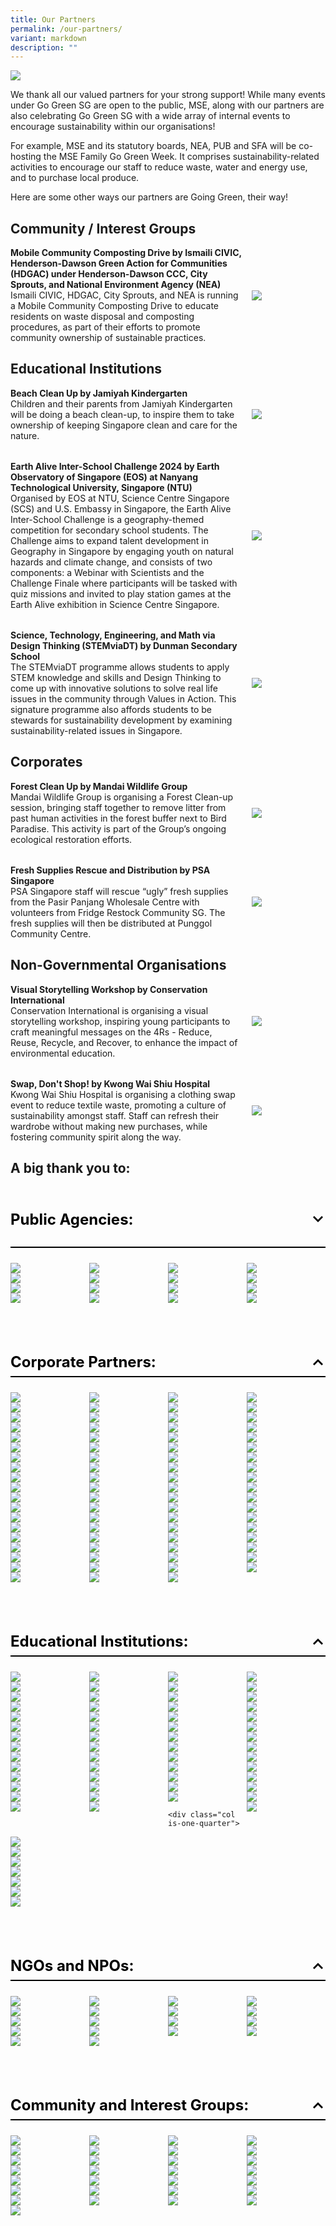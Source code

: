 ```yaml
---
title: Our Partners
permalink: /our-partners/
variant: markdown
description: ""
---
```

![](/images/banner-about-us.png)

We thank all our valued partners for your strong support! While many events under Go Green SG are open to the public, MSE, along with our partners are also celebrating Go Green SG with a wide array of internal events to encourage sustainability within our organisations!

For example, MSE and its statutory boards, NEA, PUB and SFA will be co-hosting the MSE Family Go Green Week. It comprises sustainability-related activities to encourage our staff to reduce waste, water and energy use, and to purchase local produce. 

Here are some other ways our partners are Going Green, their way!

## Community / Interest Groups

<style>
	.two-col {
		display: flex;
    flex-direction: column;
		gap: 2rem;
	
	}
	
	.two-col__item {
		display: flex;
		align-items: center;
		justify-content: space-between;
		flex-wrap: wrap;
		gap: 1rem;
	
	}
	
	.two-col__item__body {
		flex: 1 1 70%;
	
	}
	
	div.two-col__item__body p,
	div.two-col__item__body p.two-col__item__title {
		margin: 0;
	
	}
	
	.two-col__item__image {
	    flex: 1 1 20%;
	
	}
	
	.two-col__item__image img {
		max-width: 100px;
    margin-right: 0;
	
	}
	
	@media (max-width: 576px) {
		.two-col__item__body {
			flex: 1 1 100%;
	
		}
	
		.two-col__item__image {
			order: -1;
	
		}
	
		.two-col__item__image img {
			margin: auto;
		}
	
	}
	
</style>

<div class="two-col">
		<div class="two-col__item">
		<div class="two-col__item__body">
			<p class="two-col__item__title"><strong>Mobile Community Composting Drive by Ismaili CIVIC, Henderson-Dawson Green Action for Communities (HDGAC) under Henderson-Dawson CCC, City Sprouts, and National Environment Agency (NEA)</strong></p>
			<p>Ismaili CIVIC, HDGAC, City Sprouts, and NEA is running a Mobile Community Composting Drive to educate residents on waste disposal and composting procedures, as part of their efforts to promote community ownership of sustainable practices.</p>
		</div>
		<div class="two-col__item__image">
			<img src="/images/Our_Partners_2024/Community_and_Interest_Groups/Ismaili_CIVIC.png">
		</div>
	</div>
</div>

## Educational Institutions

<div class="two-col">
		<div class="two-col__item">
		<div class="two-col__item__body">
			<p class="two-col__item__title"><strong>Beach Clean Up by Jamiyah Kindergarten</strong></p>
			<p>Children and their parents from Jamiyah Kindergarten will be doing a beach clean-up, to inspire them to take ownership of keeping Singapore clean and care for the nature.</p>
		</div>
		<div class="two-col__item__image">
			<img src="/images/Our_Partners_2024/Educational_Institutions/Jamiyah_Kindergarten.png">
		</div>
	</div>
	<div class="two-col__item">
		<div class="two-col__item__body">
			<p class="two-col__item__title"><strong>Earth Alive Inter-School Challenge 2024 by Earth Observatory of Singapore (EOS) at Nanyang Technological University, Singapore (NTU)</strong></p>
			<p>Organised by EOS at NTU, Science Centre Singapore (SCS) and U.S. Embassy in Singapore, the Earth Alive Inter-School Challenge is a geography-themed competition for secondary school students. The Challenge aims to expand talent development in Geography in Singapore by engaging youth on natural hazards and climate change, and consists of two components: a Webinar with Scientists and the Challenge Finale where participants will be tasked with quiz missions and invited to play station games at the Earth Alive exhibition in Science Centre Singapore.</p>
		</div>
		<div class="two-col__item__image">
			<img src="/images/Our_Partners_2024/Educational_Institutions/Nanyang_Technological_University_Earth_Observatory_Singapore.png">
		</div>
	</div>
	<div class="two-col__item">
		<div class="two-col__item__body">
			<p class="two-col__item__title"><strong>Science, Technology, Engineering, and Math via Design Thinking (STEMviaDT) by Dunman Secondary School</strong></p>
			<p>The STEMviaDT programme allows students to apply STEM knowledge and skills and Design Thinking to come up with innovative solutions to solve real life issues in the community through Values in Action. This signature programme also affords students to be stewards for sustainability development by examining sustainability-related issues in Singapore.</p>
		</div>
		<div class="two-col__item__image">
			<img src="/images/Our_Partners_2024/Educational_Institutions/Dunman_Sec_Logo.png">
		</div>
	</div>	
</div>
	
## Corporates
<div class="two-col">
	<div class="two-col__item">
		<div class="two-col__item__body">
			<p class="two-col__item__title"><strong>Forest Clean Up by Mandai Wildlife Group</strong></p>
			<p>Mandai Wildlife Group is organising a Forest Clean-up session, bringing staff together to remove litter from past human activities in the forest buffer next to Bird Paradise. This activity is part of the Group’s ongoing ecological restoration efforts.</p>
		</div>
		<div class="two-col__item__image">
			<img src="/images/Our_Partners_2024/Corporates/Mandai_Wildlife_Group.png">
		</div>
	</div>
	<div class="two-col__item">
		<div class="two-col__item__body">
			<p class="two-col__item__title"><strong>Fresh Supplies Rescue and Distribution by PSA Singapore</strong></p>
			<p>PSA Singapore staff will rescue “ugly” fresh supplies from the Pasir Panjang Wholesale Centre with volunteers from Fridge Restock Community SG. The fresh supplies will then be distributed at Punggol Community Centre.</p>
		</div>
		<div class="two-col__item__image">
			<img src="/images/Our%20Partners/Corporate/psa%20corporation.png">
</div>
	</div>
</div>

## Non-Governmental Organisations
<div class="two-col">
	<div class="two-col__item">
		<div class="two-col__item__body">
			<p class="two-col__item__title"><strong>Visual Storytelling Workshop by Conservation International</strong></p>
			<p>Conservation International is organising a visual storytelling workshop, inspiring young participants to craft meaningful messages on the 4Rs - Reduce, Reuse, Recycle, and Recover, to enhance the impact of environmental education.</p>
		</div>
		<div class="two-col__item__image">
			<img src="/images/Our_Partners_2024/NGOs_and_NPOs/Conservation_International.png">
		</div>
	</div>
	<div class="two-col__item">
		<div class="two-col__item__body">
			<p class="two-col__item__title"><strong>Swap, Don't Shop! by Kwong Wai Shiu Hospital</strong></p>
			<p>Kwong Wai Shiu Hospital is organising a clothing swap event to reduce textile waste, promoting a culture of sustainability amongst staff. Staff can refresh their wardrobe without making new purchases, while fostering community spirit along the way.</p>
		</div>
		<div class="two-col__item__image">
			<img src="/images/Our_Partners_2024/NGOs_and_NPOs/Kwong_Wai_Shiu_Hospital.png">
</div>
	</div></div>


## A big thank you to:

<style>

.accordion {

margin-bottom: 1.5rem;

}

.accordion .row {
display: grid;
grid-template-columns: repeat(4, 1fr);
/* gap: .5rem; */
margin: 0;

}

.accordion .row .col {
width: 100%;

}

.accordion > .bp-accordion-header {
background-color: transparent;
padding-bottom: .5rem;
border-bottom: 2px solid black;
font-size: 24px;

}

.bp-accordion-body {
margin-bottom: 5rem;

}

.accordion > .bp-accordion-header:hover {
background-color: transparent;

}

.accordion > .bp-accordion-header > .bp-accordion-button {
display: block;
width: 100%;
text-decoration: none;
margin: 0;
color: black;

}

.bp-accordion-button::before {
content: "";

}

.bp-accordion-button.sgds-icon-plus {
content: "";

}

.bp-accordion-button.sgds-icon-minus {
content: "";

}

.bp-accordion-button-wrapper {
display: flex;
justify-content: space-between;
align-items: center;

}

.arrow-icon {
transition: all .5s;
transform: rotate(180deg);

}

.accordion:first-child .arrow-icon {
transform: rotate(0);

}

.bp-accordion-header:has( > .bp-accordion-button.sgds-icon-plus) .arrow-icon {
transform: rotate(180deg);

}

.bp-accordion-header:has( > .bp-accordion-button.sgds-icon-minus) .arrow-icon {
transform: rotate(0);

}

</style>

<div class="accordion-container">
<div class="accordion">
<h3 class="bp-accordion-header">
<a class="bp-accordion-button">
<div class="bp-accordion-button-wrapper">
<span>Public Agencies:</span>

<svg class="arrow-icon" xmlns="http://www.w3.org/2000/svg" width="24" height="24" viewBox="0 0 24 24"><g id="feArrowDown0" fill="none" fill-rule="evenodd" stroke="none" stroke-width="1"><g id="feArrowDown1" fill="currentColor"><path id="feArrowDown2" d="m6 7l6 6l6-6l2 2l-8 8l-8-8z"></path></g></g></svg>
</div>
</a>
</h3>

<div class="bp-accordion-body">
<div class="row">
<div class="col is-one-quarter">
<img src="/images/Our_Partners_2024/Public_Agencies/Active_Health.png">
</div>

<div class="col is-one-quarter">
<img src="/images/Our_Partners_2024/Public_Agencies/Housing_Development_Board.png">
</div>

<div class="col is-one-quarter">
<img src="/images/Our_Partners_2024/Public_Agencies/JTC_Corporation.png">
</div>

<div class="col is-one-quarter">
<img src="/images/Our_Partners_2024/Public_Agencies/Land_Transport_Authority.png">
</div>

<div class="col is-one-quarter">
<img src="/images/Our_Partners_2024/Public_Agencies/Maritime_and_Port_Authority_of_Singapore.png">
</div>

<div class="col is-one-quarter">
<img src="/images/Our_Partners_2024/Public_Agencies/Ministry_Of_Education.png">
</div>
<div class="col is-one-quarter">
<img src="/images/Our_Partners_2024/Public_Agencies/National_Environment_Agency.png">
</div>

<div class="col is-one-quarter">
<img src="/images/Our_Partners_2024/Public_Agencies/National_Library_Board.png">
</div>
	
<div class="col is-one-quarter">
<img src="/images/Our_Partners_2024/Public_Agencies/NParks.png">
</div>

<div class="col is-one-quarter">
<img src="/images/Our_Partners_2024/Public_Agencies/Peoples_Association.png">
</div>

<div class="col is-one-quarter">
<img src="/images/Our_Partners_2024/Public_Agencies/National_Water_Agency_PUB.png">
</div>
<div class="col is-one-quarter">
<img src="/images/Our_Partners_2024/Public_Agencies/sbs_transit.png">
</div>	
<div class="col is-one-quarter">
<img src="/images/Our_Partners_2024/Public_Agencies/Science_Centre_Board.png">
</div>

<div class="col is-one-quarter">
<img src="/images/Our_Partners_2024/Public_Agencies/Sentosa_Development_Corporation.png">
</div>

<div class="col is-one-quarter">
<img src="/images/Our_Partners_2024/Public_Agencies/Singapore_Food_Agency.png">
</div>

<div class="col is-one-quarter">
<img src="/images/Our_Partners_2024/Public_Agencies/Urban_Redevelopment_Authority.png">
</div>
</div>
</div>
</div>
<div class="accordion">
<h3 class="bp-accordion-header">
<a class="bp-accordion-button">
<div class="bp-accordion-button-wrapper">
<span>Corporate Partners:</span>
<svg class="arrow-icon" xmlns="http://www.w3.org/2000/svg" width="24" height="24" viewBox="0 0 24 24"><g id="feArrowDown0" fill="none" fill-rule="evenodd" stroke="none" stroke-width="1"><g id="feArrowDown1" fill="currentColor"><path id="feArrowDown2" d="m6 7l6 6l6-6l2 2l-8 8l-8-8z"></path></g></g></svg>
</div>
</a>
</h3>
<div class="bp-accordion-body">
<div class="row">
<div class="col is-one-quarter">
<img src="/images/Our_Partners_2024/Corporates/Apeiron_Bioenergy.png">
</div>


<div class="col is-one-quarter">
<img src="/images/Our_Partners_2024/Corporates/Blue_Ocean_Aquaculture_Technology_Pte_Ltd.png">
</div>

<div class="col is-one-quarter">
<img src="/images/Our_Partners_2024/Corporates/CapitaLand_Development.png">
</div>
<div class="col is-one-quarter">
<img src="/images/Our_Partners_2024/Corporates/carousell.png">
</div>
<div class="col is-one-quarter">
<img src="/images/Our_Partners_2024/Corporates/Castlery_Pte_Ltd.png">
</div>

<div class="col is-one-quarter">
<img src="/images/Our_Partners_2024/Corporates/CDG_ENGIE.png">
</div>

<div class="col is-one-quarter">
<img src="/images/Our_Partners_2024/Corporates/Changi_Airport_Group.png">
</div>

<div class="col is-one-quarter">
<img src="/images/Our_Partners_2024/Corporates/City_Developments_Limited.png">
</div>

<div class="col is-one-quarter">
<img src="/images/Our_Partners_2024/Corporates/City_Sprouts.png">
</div>

<div class="col is-one-quarter">
<img src="/images/Our_Partners_2024/Corporates/conutink_pte_ltd.png">
</div>

<div class="col is-one-quarter">
<img src="/images/Our_Partners_2024/Corporates/D_Arts.png">
</div>

<div class="col is-one-quarter">
<img src="/images/Our_Partners_2024/Corporates/D2Lsg.png">
</div>
<div class="col is-one-quarter">
<img src="/images/Our_Partners_2024/Corporates/DinoStaury.jpg">
</div>
<div class="col is-one-quarter">
<img src="/images/Our_Partners_2024/Corporates/Doodle_Dat.jpg">
</div>

<div class="col is-one-quarter">
<img src="/images/Our_Partners_2024/Corporates/Ecomore.png">
</div>

<div class="col is-one-quarter">
<img src="/images/Our_Partners_2024/Corporates/Ecosami.png">
</div>

<div class="col is-one-quarter">
<img src="/images/Our_Partners_2024/Corporates/Edible_Garden_City.png">
</div>

<div class="col is-one-quarter">
<img src="/images/Our_Partners_2024/Corporates/Gardens_by_the_Bay.png">
</div>

<div class="col is-one-quarter">
<img src="/images/Our_Partners_2024/Corporates/GINLEE_Studio.png">
</div>

<div class="col is-one-quarter">
<img src="/images/Our_Partners_2024/Corporates/GKE_Agritech_Pte_Ltd.png">
</div>
<div class="col is-one-quarter">
<img src="/images/Our_Partners_2024/Corporates/Gojek.png">
</div>
<div class="col is-one-quarter">
<img src="/images/Our_Partners_2024/Corporates/goodhood.png">
</div>
<div class="col is-one-quarter">
<img src="/images/Our_Partners_2024/Corporates/Green_In_Future.png">
</div>

<div class="col is-one-quarter">
<img src="/images/Our_Partners_2024/Corporates/green_sproutz_singapore.png">
</div>

<div class="col is-one-quarter">
<img src="/images/Our_Partners_2024/Corporates/Hidden_SG.png">
</div>
<div class="col is-one-quarter">
<img src="/images/Our_Partners_2024/Corporates/Ikkikidz.jpg">
</div>
<div class="col is-one-quarter">
<img src="/images/Our_Partners_2024/Corporates/Institute_of_Mental_Health.png">
</div>

<div class="col is-one-quarter">
<img src="/images/Our_Partners_2024/Corporates/invosystems_solutions_pte_ltd.png">
</div>

<div class="col is-one-quarter">
<img src="/images/Our_Partners_2024/Corporates/ION_Orchard.png">
</div>
<div class="col is-one-quarter">
<img src="/images/Our_Partners_2024/Corporates/Jurong_Port.png">
</div>

<div class="col is-one-quarter">
<img src="/images/Our_Partners_2024/Corporates/Lazarus_Sea_Sports_Centre.png">
</div>

<div class="col is-one-quarter">
<img src="/images/Our_Partners_2024/Corporates/Life_Architech_Pte_Ltd.png">
</div>
<div class="col is-one-quarter">
<img src="/images/Our_Partners_2024/Corporates/Looqal.jpg">
</div>
<div class="col is-one-quarter">
<img src="/images/Our_Partners_2024/Corporates/Magorium.png">
</div>

<div class="col is-one-quarter">
<img src="/images/Our_Partners_2024/Corporates/Mandai_Wildlife_Group.png">
</div>

<div class="col is-one-quarter">
<img src="/images/Our_Partners_2024/Corporates/Marina_Bay_Sands_Singapore.jpg">
</div>

<div class="col is-one-quarter">
<img src="/images/Our_Partners_2024/Corporates/Micron_Semiconductor_Asia_Pte_Ltd.png">
</div>

<div class="col is-one-quarter">
<img src="/images/Our_Partners_2024/Corporates/Mount_Faber_Leisure_Group_Pte_Ltd.png">
</div>

<div class="col is-one-quarter">
<img src="/images/Our_Partners_2024/Corporates/OCBC_Bank.png">
</div>

<div class="col is-one-quarter">
<img src="/images/Our_Partners_2024/Corporates/OCERA_Games.png">
</div>

<div class="col is-one-quarter">
<img src="/images/Our_Partners_2024/Corporates/Otolith_Enrichment.png">
</div>
<div class="col is-one-quarter">
<img src="/images/Our_Partners_2024/Corporates/Parkroyal_Collection_Marina_Bay.jpg">
</div>
<div class="col is-one-quarter">
<img src="/images/Our_Partners_2024/Corporates/pass_it_on_elab_pte_ltd.png">
</div>

<div class="col is-one-quarter">
<img src="/images/Our_Partners_2024/Corporates/Play_Beyond_Private_Limited.png">
</div>

<div class="col is-one-quarter">
<img src="/images/Our_Partners_2024/Corporates/PSA_Singapore.png">
</div>

<div class="col is-one-quarter">
<img src="/images/Our_Partners_2024/Corporates/Razer_Asia_Pacific_Pte_Ltd.png">
</div>

<div class="col is-one-quarter">
<img src="/images/Our_Partners_2024/Corporates/Reebelo_Singapore.png">
</div>

<div class="col is-one-quarter">
<img src="/images/Our_Partners_2024/Corporates/Resorts_World_Sentosa.png">
</div>

<div class="col is-one-quarter">
<img src="/images/Our_Partners_2024/Corporates/Resorts_World_Sentosa_Singapore_SEAA.png">
</div>

<div class="col is-one-quarter">
<img src="/images/Our_Partners_2024/Corporates/Schneider_Electric.png">
</div>

<div class="col is-one-quarter">
<img src="/images/Our_Partners_2024/Corporates/Sembcorp.png">
</div>

<div class="col is-one-quarter">
<img src="/images/Our_Partners_2024/Corporates/Semula.png">
</div>

<div class="col is-one-quarter">
<img src="/images/Our_Partners_2024/Corporates/Shangri_la_Singapore.png">
</div>
	
<div class="col is-one-quarter">
<img src="/images/Our_Partners_2024/Corporates/Shimizu_Corporation.png">
</div>	

<div class="col is-one-quarter">
<img src="/images/Our_Partners_2024/Corporates/Soft_Toy_Hospital.png">
</div>
	
<div class="col is-one-quarter">
<img src="/images/Our_Partners_2024/Corporates/susGain.png">
</div>

<div class="col is-one-quarter">
<img src="/images/Our_Partners_2024/Corporates/Sustenir_Agriculture_Singapore_Pte_Ltd.png">
</div>
<div class="col is-one-quarter">
<img src="/images/Our_Partners_2024/Corporates/Terrenus_Energy.jpg">
</div>
<div class="col is-one-quarter">
<img src="/images/Our_Partners_2024/Corporates/The_Circular_Classroom.png">
</div>

<div class="col is-one-quarter">
<img src="/images/Our_Partners_2024/Corporates/The_Fullerton_Hotel_Singapore.png">
</div>

<div class="col is-one-quarter">
<img src="/images/Our_Partners_2024/Corporates/The_Rainbow_Artisan.png">
</div>
<div class="col is-one-quarter">
<img src="/images/Our_Partners_2024/Corporates/the_sustainability_project.png">
</div>
<div class="col is-one-quarter">
<img src="/images/Our_Partners_2024/Corporates/The_Transmutation_Principle.png">
</div>

<div class="col is-one-quarter">
<img src="/images/Our_Partners_2024/Corporates/The_Untamed_Paths.png">
</div>

<div class="col is-one-quarter">
<img src="/images/Our_Partners_2024/Corporates/Tribe_Pte_Ltd.png">
</div>
<div class="col is-one-quarter">
<img src="/images/Our_Partners_2024/Corporates/Unplastik.jpg">
</div>
<div class="col is-one-quarter">
<img src="/images/Our_Partners_2024/Corporates/Urban_Green_Dot_Pte_Ltd.png">
</div>
<div class="col is-one-quarter">
<img src="/images/Our_Partners_2024/Corporates/vege_magic.png">
</div>
<div class="col is-one-quarter">
<img src="/images/Our_Partners_2024/Corporates/Verizon_Communications_Singapore_Pte_Ltd.png">
</div>
<div class="col is-one-quarter">
<img src="/images/Our_Partners_2024/Corporates/vertivegies.png">
</div>
<div class="col is-one-quarter">
<img src="/images/Our_Partners_2024/Corporates/Vidacity.png">
</div>
	
<div class="col is-one-quarter">
<img src="/images/Our_Partners_2024/Corporates/Vintagewknd.png">
</div>

<div class="col is-one-quarter">
<img src="/images/Our_Partners_2024/Corporates/WermTech_Asia_Pte_Ltd.png">
</div>

<div class="col is-one-quarter">
<img src="/images/Our_Partners_2024/Corporates/Young_Nautilus.png">
</div>

<div class="col is-one-quarter">
<img src="/images/Our_Partners_2024/Corporates/YTL_PowerSeraya.png">
</div>

</div>
</div>
</div>
<div class="accordion">
<h3 class="bp-accordion-header">
<a class="bp-accordion-button">
<div class="bp-accordion-button-wrapper">
<span>Educational Institutions:</span>
<svg class="arrow-icon" xmlns="http://www.w3.org/2000/svg" width="24" height="24" viewBox="0 0 24 24"><g id="feArrowDown0" fill="none" fill-rule="evenodd" stroke="none" stroke-width="1"><g id="feArrowDown1" fill="currentColor"><path id="feArrowDown2" d="m6 7l6 6l6-6l2 2l-8 8l-8-8z"></path></g></g></svg>
</div>
</a>
</h3>
<div class="bp-accordion-body">
<div class="row">


<div class="col is-one-quarter">
<img src="/images/Our_Partners_2024/Educational_Institutions/Agape_Little_Uni_Clementi.png">
</div>

<div class="col is-one-quarter">
<img src="/images/Our_Partners_2024/Educational_Institutions/anchor_green_primary_school.png">
</div>
	
<div class="col is-one-quarter">
<img src="/images/Our_Partners_2024/Educational_Institutions/anglo_chinese_school_primary.png">
</div>

<div class="col is-one-quarter">
<img src="/images/Our_Partners_2024/Educational_Institutions/APSN_Chaoyang_School.png">
</div>
<div class="col is-one-quarter">
<img src="/images/Our_Partners_2024/Educational_Institutions/CHIJ_St_Josephs_Convent.jpg">
</div>
<div class="col is-one-quarter">
<img src="/images/Our_Partners_2024/Educational_Institutions/Deyi_Secondary_School.png">
</div>

<div class="col is-one-quarter">
<img src="/images/Our_Partners_2024/Educational_Institutions/Dunman_Sec_Logo.png">
</div>

<div class="col is-one-quarter">
<img src="/images/Our_Partners_2024/Educational_Institutions/evergreen_secondary_school.png">
</div>

<div class="col is-one-quarter">
<img src="/images/Our_Partners_2024/Educational_Institutions/Fengshan_Primary_School.png">
</div>

<div class="col is-one-quarter">
<img src="/images/Our_Partners_2024/Educational_Institutions/Fernvale_Primary_School.png">
</div>

<div class="col is-one-quarter">
<img src="/images/Our_Partners_2024/Educational_Institutions/Fuchun_Primary_School.png">
</div>

<div class="col is-one-quarter">
<img src="/images/Our_Partners_2024/Educational_Institutions/Geylang_Methodist_School_Primary.png">
</div>

<div class="col is-one-quarter">
<img src="/images/Our_Partners_2024/Educational_Institutions/Greendale_Secondary_School.png">
</div>

<div class="col is-one-quarter">
<img src="/images/Our_Partners_2024/Educational_Institutions/Greenwood_Primary_School.png">
</div>

<div class="col is-one-quarter">
<img src="/images/Our_Partners_2024/Educational_Institutions/Huamin_Primary_School.png">
</div>

<div class="col is-one-quarter">
<img src="/images/Our_Partners_2024/Educational_Institutions/Hwa_Chong_International_School.png">
</div>

<div class="col is-one-quarter">
<img src="/images/Our_Partners_2024/Educational_Institutions/Jamiyah_Kindergarten.png">
</div>

<div class="col is-one-quarter">
<img src="/images/Our_Partners_2024/Educational_Institutions/Jurong_Primary_School.png">
</div>
<div class="col is-one-quarter">
<img src="/images/Our_Partners_2024/Educational_Institutions/kiddi_winkie_schoolhouse.png">
</div>
<div class="col is-one-quarter">
<img src="/images/Our_Partners_2024/Educational_Institutions/Learning_Vision_at_Work_Ptd_Ltd.png">
</div>
<div class="col is-one-quarter">
<img src="/images/Our_Partners_2024/Educational_Institutions/little_footprints_preschool.png">
</div>
<div class="col is-one-quarter">
<img src="/images/Our_Partners_2024/Educational_Institutions/Marsiling_Primary_School.png">
</div>


<div class="col is-one-quarter">
<img src="/images/Our_Partners_2024/Educational_Institutions/moe_kindergarten.png">
</div>


<div class="col is-one-quarter">
<img src="/images/Our_Partners_2024/Educational_Institutions/My_First_Skool_Ang_Mo_Kio.png">
</div>
<div class="col is-one-quarter">
<img src="/images/Our_Partners_2024/Educational_Institutions/My_First_Skool_Bishan.png">
</div>


<div class="col is-one-quarter">
<img src="/images/Our_Partners_2024/Educational_Institutions/MY_World_Preschool.png">
</div>

<div class="col is-one-quarter">
<img src="/images/Our_Partners_2024/Educational_Institutions/Nanyang_Girls_High_School.png">
</div>

<div class="col is-one-quarter">
<img src="/images/Our_Partners_2024/Educational_Institutions/Nanyang_Polytechnic.png">
</div>
<div class="col is-one-quarter">
<img src="/images/Our_Partners_2024/Educational_Institutions/Nanyang_Technological_University_Earth_Observatory_Singapore.png">
</div>



<div class="col is-one-quarter">
<img src="/images/Our_Partners_2024/Educational_Institutions/National_Junior_College.png">
</div>

<div class="col is-one-quarter">
<img src="/images/Our_Partners_2024/Educational_Institutions/National_University_of_Singapore_Sustainable_Tropical_Data_Centre_Testbed.png">
</div>

<div class="col is-one-quarter">
<img src="/images/Our_Partners_2024/Educational_Institutions/Northoaks_Primary_School.png">
</div>

<div class="col is-one-quarter">
<img src="/images/Our_Partners_2024/Educational_Institutions/Punggol_Cove_Primary_School.png">
</div>

<div class="col is-one-quarter">
<img src="/images/Our_Partners_2024/Educational_Institutions/Punggol_Primary_School.png">
</div>

<div class="col is-one-quarter">
<img src="/images/Our_Partners_2024/Educational_Institutions/PCF_Sparkletots.png">
</div>

<div class="col is-one-quarter">
<img src="/images/Our_Partners_2024/Educational_Institutions/PCF_Sparkletots_Preschool.png">
</div>

<div class="col is-one-quarter">
<img src="/images/Our_Partners_2024/Educational_Institutions/Qihua_Primary_School.png">
</div>

<div class="col is-one-quarter">
<img src="/images/Our_Partners_2024/Educational_Institutions/Republic_Polytechnic.png">
</div>

<div class="col is-one-quarter">
<img src="/images/Our_Partners_2024/Educational_Institutions/Ridge_View_Residential_College.png">
</div>

<div class="col is-one-quarter">
<img src="/images/Our_Partners_2024/Educational_Institutions/Rivervale_Primary_School.png">
</div>

<div class="col is-one-quarter">
<img src="/images/Our_Partners_2024/Educational_Institutions/River_Valley_Primary_School.png">
</div>

<div class="col is-one-quarter">
<img src="/images/Our_Partners_2024/Educational_Institutions/Rulang_Primary_School.png">
</div>

<div class="col is-one-quarter">
<img src="/images/Our_Partners_2024/Educational_Institutions/Shuqun_Primary_School.png">
</div>

<div class="col is-one-quarter">
<img src="/images/Our_Partners_2024/Educational_Institutions/Singapore_Polytechnic.png">
</div>

<div class="col is-one-quarter">
<img src="/images/Our_Partners_2024/Educational_Institutions/Singapore_University_of_Social_Sciences.png">
</div>
<div class="col is-one-quarter">
<img src="/images/Our_Partners_2024/Educational_Institutions/SingHealth_Duke_NUS_Institute_of_Biodiversity_Medicine.png">
</div>
<div class="col is-one-quarter">
<img src="/images/Our_Partners_2024/Educational_Institutions/Skool4kidz_Pte_Ltd.png">
</div>

<div class="col is-one-quarter">
<img src="/images/Our_Partners_2024/Educational_Institutions/Springfield_Secondary_School.png">
</div>

<div class="col is-one-quarter">
<img src="/images/Our_Partners_2024/Educational_Institutions/St_Andrews_Secondary_School.png">
</div>



<div class="col is-one-quarter">
<img src="/images/Our_Partners_2024/Educational_Institutions/St_Anthonys_Primary_School.png">
</div>

<div class="col is-one-quarter">
<img src="/images/Our_Partners_2024/Educational_Institutions/St_Margarets_School_Primary.png">
</div>

<div class="col is-one-quarter">
<img src="/images/Our_Partners_2024/Educational_Institutions/Star_Learners_Yio_Chu_Kang_Pte_Ltd.png">
</div>

<div class="col is-one-quarter">
<img src="/images/Our_Partners_2024/Educational_Institutions/Sustainable_Learning_Lab.png">
</div>

<div class="col is-one-quarter">
<img src="/images/Our_Partners_2024/Educational_Institutions/Tampines_Meridian_JC.png">
</div>	
	
	<div class="col is-one-quarter">
<img src="/images/Our_Partners_2024/Educational_Institutions/tampines_secondary_school.png">
</div>
	
<div class="col is-one-quarter">
<img src="/images/Our_Partners_2024/Educational_Institutions/Telok_Kurau_Primary_School.png">
</div>

<div class="col is-one-quarter">
<img src="/images/Our_Partners_2024/Educational_Institutions/The_Little_Skool_House_Downtown_East.png">
</div>

<div class="col is-one-quarter">
<img src="/images/Our_Partners_2024/Educational_Institutions/Valour_Primary_School.png">
</div>

<div class="col is-one-quarter">
<img src="/images/Our_Partners_2024/Educational_Institutions/West_Spring_Primary_School.png">
</div>
<div class="col is-one-quarter">
<img src="/images/Our_Partners_2024/Educational_Institutions/xishan_primary_school.png">
</div>
<div class="col is-one-quarter">
<img src="/images/Our_Partners_2024/Educational_Institutions/Yishun_Secondary_School.png">
</div>

<div class="col is-one-quarter">
<img src="/images/Our_Partners_2024/Educational_Institutions/Yuan_Ching_Secondary_School.png">
</div>

</div>
</div>
</div>
<div class="accordion">
<h3 class="bp-accordion-header">
<a class="bp-accordion-button">
<div class="bp-accordion-button-wrapper">
<span>NGOs and NPOs:</span>
<svg class="arrow-icon" xmlns="http://www.w3.org/2000/svg" width="24" height="24" viewBox="0 0 24 24"><g id="feArrowDown0" fill="none" fill-rule="evenodd" stroke="none" stroke-width="1"><g id="feArrowDown1" fill="currentColor"><path id="feArrowDown2" d="m6 7l6 6l6-6l2 2l-8 8l-8-8z"></path></g></g></svg>
</div>
</a>
</h3>
<div class="bp-accordion-body">
<div class="row">


<div class="col is-one-quarter">
<img src="/images/Our_Partners_2024/NGOs_and_NPOs/Buddhist_Compassion_Relief_Tzu_Chi_Foundation_Singapore.png">
</div>
<div class="col is-one-quarter">
<img src="/images/Our_Partners_2024/NGOs_and_NPOs/Conservation_International.png">
</div>

<div class="col is-one-quarter">
<img src="/images/Our_Partners_2024/NGOs_and_NPOs/EB_Impact.png">
</div>

<div class="col is-one-quarter">
<img src="/images/Our_Partners_2024/NGOs_and_NPOs/Fridge_Restock_Community_SG.png">
</div>

<div class="col is-one-quarter">
<img src="/images/Our_Partners_2024/NGOs_and_NPOs/Halogen_Foundation_Singapore.png">
</div>

<div class="col is-one-quarter">
<img src="/images/Our_Partners_2024/NGOs_and_NPOs/Kranji_Countryside_Association.png">
</div>

<div class="col is-one-quarter">
<img src="/images/Our_Partners_2024/NGOs_and_NPOs/Kwong_Wai_Shiu_Hospital.png">
</div>

<div class="col is-one-quarter">
<img src="/images/Our_Partners_2024/NGOs_and_NPOs/Metta_Welfare_Association.png">
</div>
	
<div class="col is-one-quarter">
<img src="/images/Our_Partners_2024/NGOs_and_NPOs/My_Community.png">
</div>
<div class="col is-one-quarter">
<img src="/images/Our_Partners_2024/NGOs_and_NPOs/Nature_Society_Singapore.png">
</div>
<div class="col is-one-quarter">
<img src="/images/Our_Partners_2024/NGOs_and_NPOs/public_hygiene_council.png">
</div>
<div class="col is-one-quarter">
<img src="/images/Our_Partners_2024/NGOs_and_NPOs/SAFEF.jpg">
</div>
<div class="col is-one-quarter">
<img src="/images/Our_Partners_2024/NGOs_and_NPOs/Singapore_Fashion_Council.png">
</div>
<div class="col is-one-quarter">
<img src="/images/Our_Partners_2024/NGOs_and_NPOs/Stridy.png">
</div>
<div class="col is-one-quarter">
<img src="/images/Our_Partners_2024/NGOs_and_NPOs/Sustainable_Energy_Association_of_Singapore.png">
</div>
<div class="col is-one-quarter">
<img src="/images/Our_Partners_2024/NGOs_and_NPOs/Tzu_Chi_Humanistic_Youth_Centre.png">
</div>

<div class="col is-one-quarter">
<img src="/images/Our_Partners_2024/NGOs_and_NPOs/United_Nations_Global_Compact_Network_Singapore.png">
</div>
<div class="col is-one-quarter">
<img src="/images/Our_Partners_2024/NGOs_and_NPOs/World_Wide_Fund_for_Nature_Singapore.png">
</div>
</div>
</div>
</div>
<div class="accordion">
<h3 class="bp-accordion-header">
<a class="bp-accordion-button">
<div class="bp-accordion-button-wrapper">
<span>Community and Interest Groups:</span>
<svg class="arrow-icon" xmlns="http://www.w3.org/2000/svg" width="24" height="24" viewBox="0 0 24 24"><g id="feArrowDown0" fill="none" fill-rule="evenodd" stroke="none" stroke-width="1"><g id="feArrowDown1" fill="currentColor"><path id="feArrowDown2" d="m6 7l6 6l6-6l2 2l-8 8l-8-8z"></path></g></g></svg>
</div>
</a>
</h3>
<div class="bp-accordion-body">
<div class="row">

<div class="col is-one-quarter">
<img src="/images/Our_Partners_2024/Community_and_Interest_Groups/Bishan_East_Sin_Ming_Green_Chapter.jpg">
</div>
<div class="col is-one-quarter">
<img src="/images/Our_Partners_2024/Community_and_Interest_Groups/Canla_Club.png">
</div>
<div class="col is-one-quarter">
<img src="/images/Our_Partners_2024/Community_and_Interest_Groups/Champs_for_Our_Environment.png">
</div>

<div class="col is-one-quarter">
<img src="/images/Our_Partners_2024/Community_and_Interest_Groups/Clementi_Nature_Kakis.png">
</div>
<div class="col is-one-quarter">
<img src="/images/Our_Partners_2024/Community_and_Interest_Groups/Climate_Action_SG_Alliance.png">
</div>
<div class="col is-one-quarter">
<img src="/images/Our_Partners_2024/Community_and_Interest_Groups/Crane.png">
</div>

<div class="col is-one-quarter">
<img src="/images/Our_Partners_2024/Community_and_Interest_Groups/Friends_of_Chestnut_Nature_Park.png">
</div>
<div class="col is-one-quarter">
<img src="/images/Our_Partners_2024/Community_and_Interest_Groups/Friends_of_the_Museums.png">
</div>
<div class="col is-one-quarter">
<img src="/images/Our_Partners_2024/Community_and_Interest_Groups/GreenSpace.png">
</div>
<div class="col is-one-quarter">
<img src="/images/Our_Partners_2024/Community_and_Interest_Groups/Henderson_Dawson_CCC.png">
</div>

<div class="col is-one-quarter">
<img src="/images/Our_Partners_2024/Community_and_Interest_Groups/Ismaili_CIVIC.png">
</div>
<div class="col is-one-quarter">
<img src="/images/Our_Partners_2024/Community_and_Interest_Groups/Just_Keep_Thinking.png">
</div>
<div class="col is-one-quarter">
<img src="/images/Our_Partners_2024/Community_and_Interest_Groups/kindred_community.png">
</div>
<div class="col is-one-quarter">
<img src="/images/Our_Partners_2024/Community_and_Interest_Groups/LepakInSG.png">
</div>


<div class="col is-one-quarter">
<img src="/images/Our_Partners_2024/Community_and_Interest_Groups/Loris_and_Owl.png">
</div>
<div class="col is-one-quarter">
<img src="/images/Our_Partners_2024/Community_and_Interest_Groups/Nanyang_Polytechnic_Geo_Council.png">
</div>

<div class="col is-one-quarter">
<img src="/images/Our_Partners_2024/Community_and_Interest_Groups/National_University_of_Singapore_Toddycats.png">
</div>

<div class="col is-one-quarter">
<img src="/images/Our_Partners_2024/Community_and_Interest_Groups/Nee_Soon_East_Community_Club_Management_Committee.png">
</div>
<div class="col is-one-quarter">
<img src="/images/Our_Partners_2024/Community_and_Interest_Groups/Nee_Soon_Link_Youth_Network.png">
</div>
<div class="col is-one-quarter">
<img src="/images/Our_Partners_2024/Community_and_Interest_Groups/nparks_nature_kakis.png">
</div>
<div class="col is-one-quarter">
<img src="/images/Our_Partners_2024/Community_and_Interest_Groups/punggol_coast_green_action_committee.png">
</div>
<div class="col is-one-quarter">
<img src="/images/Our_Partners_2024/Community_and_Interest_Groups/Punggol_Coast_Nature_Kakis.png">
</div>
<div class="col is-one-quarter">
<img src="/images/Our_Partners_2024/Community_and_Interest_Groups/Residents_Network.png">
</div>

<div class="col is-one-quarter">
<img src="/images/Our_Partners_2024/Community_and_Interest_Groups/SIT_Action_for_Environmental_Conservation.png">
</div>
<div class="col is-one-quarter">
<img src="/images/Our_Partners_2024/Community_and_Interest_Groups/SL2_Impact.png">
</div>
<div class="col is-one-quarter">
<img src="/images/Our_Partners_2024/Community_and_Interest_Groups/SMU_Verts_Environmental_Club.png">
</div>
	
<div class="col is-one-quarter">
<img src="/images/Our_Partners_2024/Community_and_Interest_Groups/Tampines_Central_CC.png">
</div>

<div class="col is-one-quarter">
<img src="/images/Our_Partners_2024/Community_and_Interest_Groups/TAMPINES_CENTRAL_CC_IAEC.png">
</div>
<div class="col is-one-quarter">
<img src="/images/Our_Partners_2024/Community_and_Interest_Groups/Tanjong_Pagar_Town_Council.png">
</div>
</div>
</div>
</div></div>